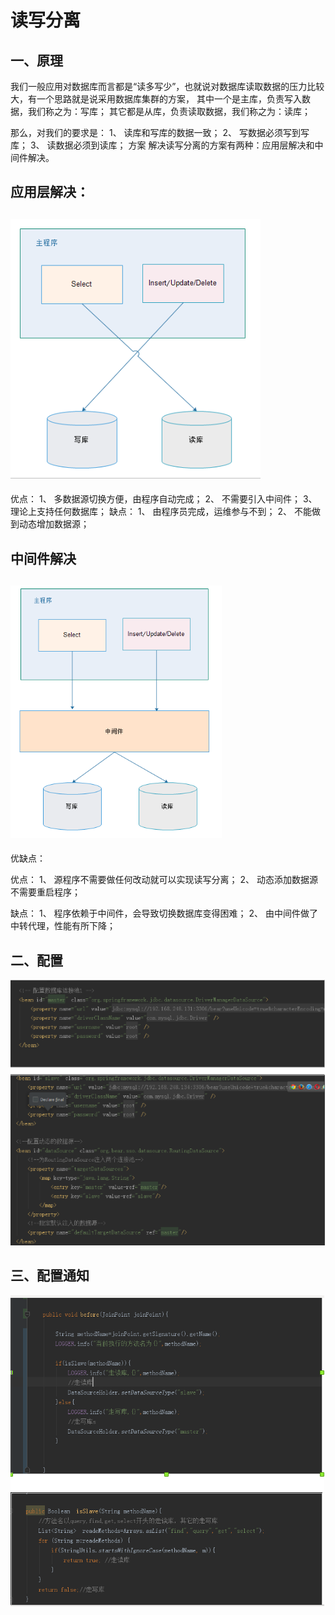 # 读写分离
## 一、原理
我们一般应用对数据库而言都是“读多写少”，也就说对数据库读取数据的压力比较大，有一个思路就是说采用数据库集群的方案，
其中一个是主库，负责写入数据，我们称之为：写库；
其它都是从库，负责读取数据，我们称之为：读库；

那么，对我们的要求是：
    1、 读库和写库的数据一致；
    2、 写数据必须写到写库；
    3、 读数据必须到读库；
方案
解决读写分离的方案有两种：应用层解决和中间件解决。

应用层解决：
---
![1](assets/1.png)
---
优点：
    1、 多数据源切换方便，由程序自动完成；
    2、 不需要引入中间件；
    3、 理论上支持任何数据库；
缺点：
    1、 由程序员完成，运维参与不到；
    2、 不能做到动态增加数据源；

中间件解决
---
![2](assets/2.png)
---
优缺点：

优点：
    1、 源程序不需要做任何改动就可以实现读写分离；
    2、 动态添加数据源不需要重启程序；

缺点：
    1、 程序依赖于中间件，会导致切换数据库变得困难；
    2、 由中间件做了中转代理，性能有所下降；
## 二、配置
![3](assets/3.png)

## 三、配置通知
![4](assets/4.png)

